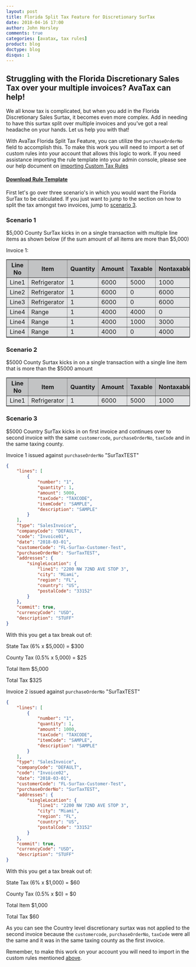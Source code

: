 ```yaml
---
layout: post
title: Florida Split Tax Feature for Discretionary SurTax
date: 2018-04-16 17:00
author: John Horsley
comments: true
categories: [avatax, tax rules]
product: blog
doctype: blog
disqus: 1
---
```


<h2>Struggling with the Florida Discretionary Sales Tax over your multiple invoices? AvaTax can help!</h2>

We all know tax is complicated, but when you add in the Florida Discretionary Sales Surtax, it becomes even more complex. Add in needing to have this surtax split over multiple invoices and you’ve got a real headache on your hands. Let us help you with that!

With AvaTax Florida Split Tax Feature, you can utilize the `purchaseOrderNo` field to accomplish this. To make this work you will need to import a set of custom rules into your account that allows this logic to work. If you need assistance importing the rule template into your admin console, please see our help document on <a href="https://help.avalara.com/000_Avalara_AvaTax/Add_or_Import_Custom_Tax_Rules" target="_blank">importing Custom Tax Rules</a>
<a name="template"></a>
<h4><a href="/public/data/Rules-FL-DocLevelCap-PONumber.xls" target="_blank">Download Rule Template</a></h4>

First let's go over three scenario's in which you would want the Florida SurTax to be calculated. If you just want to jump to the section on how to split the tax amongst two invoices, jump to <a href="#scenario3">scenario 3</a>.

<h3>Scenario 1</h3>

$5,000 County SurTax kicks in on a single transaction with multiple line items as shown below (if the sum amount of all items are more than $5,000)

Invoice 1:
<table border="1">
	<tr bgcolor="c2c3c4">
		<th text-align="left">Line No</th>
		<th text-align="left">Item</th>
		<th text-align="left">Quantity</th>
		<th text-align="left">Amount</th>
		<th text-align="left">Taxable</th>
		<th text-align="left">Nontaxable</th>
	</tr>
	<tr bgcolor="e3e4e5">
		<td>Line1</td>
		<td>Refrigerator</td>
		<td>1</td>
		<td>6000</td>
		<td>5000</td>
		<td>1000</td>
	</tr>
	<tr bgcolor="e3e4e5">
		<td>Line2</td>
		<td>Refrigerator</td>
		<td>1</td>
		<td>6000</td>
		<td>0</td>
		<td>6000</td>
	</tr>
	<tr bgcolor="e3e4e5">
		<td>Line3</td>
		<td>Refrigerator</td>
		<td>1</td>
		<td>6000</td>
		<td>0</td>
		<td>6000</td>
	</tr>
	<tr bgcolor="e3e4e5">
		<td>Line4</td>
		<td>Range</td>
		<td>1</td>
		<td>4000</td>
		<td>4000</td>
		<td>0</td>
	</tr>
	<tr bgcolor="e3e4e5">
		<td>Line4</td>
		<td>Range</td>
		<td>1</td>
		<td>4000</td>
		<td>1000</td>
		<td>3000</td>
	</tr>
	<tr bgcolor="e3e4e5">
		<td>Line4</td>
		<td>Range</td>
		<td>1</td>
		<td>4000</td>
		<td>0</td>
		<td>4000</td>
	</tr>
</table>

<h3>Scenario 2 </h3>

$5000 County Surtax kicks in on a single transaction with a single line item that is more than the $5000 amount

<table border="1">
	<tr bgcolor="c2c3c4">
		<th text-align="left">Line No</th>
		<th text-align="left">Item</th>
		<th text-align="left">Quantity</th>
		<th text-align="left">Amount</th>
		<th text-align="left">Taxable</th>
		<th text-align="left">Nontaxable</th>
	</tr>
	<tr bgcolor="e3e4e5">
		<td>Line1</td>
		<td>Refrigerator</td>
		<td>1</td>
		<td>6000</td>
		<td>5000</td>
		<td>1000</td>
	</tr>
</table>
<a name="scenario3"></a>

<h3>Scenario 3</h3>

$5000 Country SurTax kicks in on first invoice and continues over to second invoice with the same `customercode`, `purchaseOrderNo`, `taxCode` and in the same taxing county.

Invoice 1 issued against `purchaseOrderNo` "SurTaxTEST"

```json
{
    "lines": [
        {
            "number": "1",
            "quantity": 1,
            "amount": 5000,
            "taxCode": "TAXCODE",
            "itemCode": "SAMPLE",
            "description": "SAMPLE"
        }
    ],
    "type": "SalesInvoice",
    "companyCode": "DEFAULT",
    "code": "Invoice01",
    "date": "2018-03-01",
    "customerCode": "FL-SurTax-Customer-Test",
    "purchaseOrderNo": "SurTaxTEST",
    "addresses": {
        "singleLocation": {
            "line1": "2200 NW 72ND AVE STOP 3",
            "city": "Miami",
            "region": "FL",
            "country": "US",
            "postalCode": "33152"
        }
    },
    "commit": true,
    "currencyCode": "USD",
    "description": "STUFF"
}
```

With this you get a tax break out of:

State Tax (6% x $5,000) = $300

County Tax (0.5% x 5,000) = $25

Total Item $5,000

Total Tax $325

Invoice 2 issued against `purchaseOrderNo` "SurTaxTEST"

```json
{
    "lines": [
        {
            "number": "1",
            "quantity": 1,
            "amount": 1000,
            "taxCode": "TAXCODE",
            "itemCode": "SAMPLE",
            "description": "SAMPLE"
        }
    ],
    "type": "SalesInvoice",
    "companyCode": "DEFAULT",
    "code": "Invoice02",
    "date": "2018-03-01",
    "customerCode": "FL-SurTax-Customer-Test",
    "purchaseOrderNo": "SurTaxTEST",
    "addresses": {
        "singleLocation": {
            "line1": "2200 NW 72ND AVE STOP 3",
            "city": "Miami",
            "region": "FL",
            "country": "US",
            "postalCode": "33152"
        }
    },
    "commit": true,
    "currencyCode": "USD",
    "description": "STUFF"
}
```

With this you get a tax break out of:

State Tax (6% x $1,000) = $60

County Tax (0.5% x $0) = $0

Total Item $1,000

Total Tax $60

As you can see the Country level discretionary surtax was not applied to the second invoice because the `customercode`, `purchaseOrderNo`, `taxCode` were all the same and it was in the same taxing county as the first invoice. 

Remember, to make this work on your account you will need to import in the custom rules mentioned <a href="#template">above</a>. 